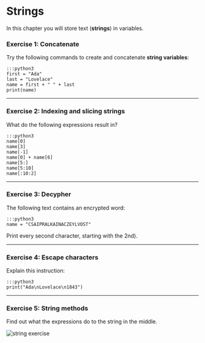 
# Strings

In this chapter you will store text (**strings**) in variables.

### Exercise 1: Concatenate

Try the following commands to create and concatenate **string variables**:

    :::python3
    first = "Ada"
    last = "Lovelace"
    name = first + " " + last
    print(name)

----

### Exercise 2: Indexing and slicing strings

What do the following expressions result in?

    :::python3
    name[0]
    name[3]
    name[-1]
    name[0] + name[6]
    name[5:]
    name[5:10]
    name[:10:2]

----

### Exercise 3: Decypher

The following text contains an encrypted word:

    :::python3
    name = "CSAIPRALKAINACZEYLVOST"

Print every second character, starting with the 2nd).

----

### Exercise 4: Escape characters

Explain this instruction:

    :::python3
    print("Ada\nLovelace\n1843")

----

### Exercise 5: String methods

Find out what the expressions do to the string in the middle.

![string exercise](../images/strings.png)

